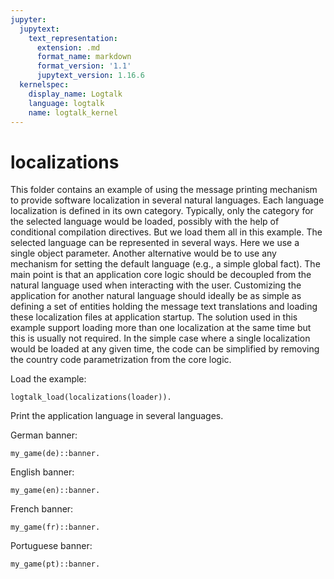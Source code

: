 ```yaml
---
jupyter:
  jupytext:
    text_representation:
      extension: .md
      format_name: markdown
      format_version: '1.1'
      jupytext_version: 1.16.6
  kernelspec:
    display_name: Logtalk
    language: logtalk
    name: logtalk_kernel
---
```


<!--
________________________________________________________________________

This file is part of Logtalk <https://logtalk.org/>  
SPDX-FileCopyrightText: 1998-2025 Paulo Moura <pmoura@logtalk.org>  
SPDX-License-Identifier: Apache-2.0

Licensed under the Apache License, Version 2.0 (the "License");
you may not use this file except in compliance with the License.
You may obtain a copy of the License at

    http://www.apache.org/licenses/LICENSE-2.0

Unless required by applicable law or agreed to in writing, software
distributed under the License is distributed on an "AS IS" BASIS,
WITHOUT WARRANTIES OR CONDITIONS OF ANY KIND, either express or implied.
See the License for the specific language governing permissions and
limitations under the License.
________________________________________________________________________
-->

# localizations

This folder contains an example of using the message printing mechanism
to provide software localization in several natural languages. Each language
localization is defined in its own category. Typically, only the category
for the selected language would be loaded, possibly with the help of
conditional compilation directives. But we load them all in this example.
The selected language can be represented in several ways. Here we use a
single object parameter. Another alternative would be to use any mechanism
for setting the default language (e.g., a simple global fact). The main
point is that an application core logic should be decoupled from the
natural language used when interacting with the user. Customizing the
application for another natural language should ideally be as simple as
defining a set of entities holding the message text translations and
loading these localization files at application startup. The solution
used in this example support loading more than one localization at the
same time but this is usually not required. In the simple case where
a single localization would be loaded at any given time, the code can be
simplified by removing the country code parametrization from the core
logic.

Load the example:

```logtalk
logtalk_load(localizations(loader)).
```

Print the application language in several languages.

German banner:

```logtalk
my_game(de)::banner.
```

<!--
>>> Willkommen Sie bei Mein tolles Spiel!
true.
-->

English banner:

```logtalk
my_game(en)::banner.
```

<!--
>>> Welcome to my great game!
true.
-->

French banner:

```logtalk
my_game(fr)::banner.
```

<!--
>>> Bienvenue sur mon grand jeu!
true.
-->

Portuguese banner:

```logtalk
my_game(pt)::banner.
```

<!--
>>> Bem vindo ao meu grande jogo!
true.
-->
